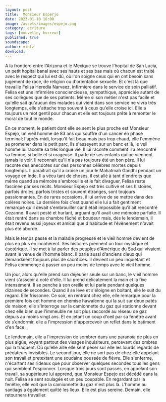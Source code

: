 ```yaml
---
layout: post
title:  Monsieur Esperjo
date: 2023-01-10 18:00
image: /assets/images/espejo.png
category: ecriture
tags: [nouvelle, horreur]
published: true
soundscape: 
author: vintz
download: 
---
```


A la frontière entre l'Arizona et le Mexique se trouve l'hopital de San Lucia, un petit hopital banal avec ses hauts et ses bas mais où chacun est traité avec le respect qui lui est dû, où l'on soigne ceux qui en ont besoin sans jugement de race, de religion ou d'orientation sexuelle. Et c'est là que travaille Felisa Heredia Narvaez, infirmière dans le service de soin palliatif. Felisa est une infirmière consciencieuse, sympathique, appréciée autant de ses collègues que de ses patients. Même si son métier n'est pas facile et qu'elle sait qu'aucun des malades qui vient dans son service ne vivra très longtemps, elle s'attache trop souvent à ceux qu'elle croise ici. Elle a toujours un mot gentil pour chacun et elle est toujours prête à remonter le moral de tout le monde. 

En ce moment, le patient dont elle se sent le plus proche est Monsieur Espejo, un vieil homme de 83 ans qui souffre d'un cancer en phase terminal; l'après-midi, lorsqu'il fait beau mais pas trop chaud, elle l'emmène se promener dans le petit parc, ils s'asseyent sur un banc et là, le veil homme lui raconte sa très longue vie. Il lui raconte comment il a rencontré sa femme, si belle et si orageuse. Il parle de ses enfants qui ne viennent jamais le voir. Il reconnait qu'il n'a pas toujours été un bon père. Il lui raconte des anecdotes sur des personnes célèbres mortes depuis longtemps. Il paraitrait qu'il a croisé un jour le Mahatmah Gandhi pendant un voyage en Inde. Il a vécu tant de choses, il est allé à tant d'endroits que même quand sa mêmoire s'embrouille et le fait divaguer, Felisa reste fascinée par ses récits. Monsieur Espejo est très cultivé et ses histoires, parfois droles, parfois tristes et souvent étranges, sont toujours passionnantes. En de rares occasions, il lui arrive de se mettre dans des colères noires. La dernière fois c'est quand elle lui a fait gentiment remarqué qu'il devait s'embrouiller car il était impossible qu'il ait rencontré Cezanne. Il avait pesté et hurlant, arguant qu'il avait une mémoire parfaite. Il était rentré dans sa chambre fâché et boudeur mais, dès le lendemain, il était revenu aussi joyeux et amical que d'habitude et l'évènement n'avait plus été abordé. 

Mais le temps passe et la maladie progresse et le vieil homme devient de plus en plus en incohérent. Ses histoires prennent un tour mystique et ésotérique. Il se met à lui parler des peuples d'Amérique du Sud qui vivaient avant le venue de l'homme blanc. Il parle aussi d'anciens dieux qui demandaient toujours plus de sacrifices. Il devient un peu inquiétant et Felisa commençe à passer un peu moins de temps avec le vieil homme.

Un jour, alors qu'elle prend son déjeuner seule sur un banc, le vieil homme vient s'asseoir à coté d'elle. Il lui prend délicatement la main et la fixe intensément. Il se penche à son oreille et lui parle pendant quelques dizaines de secondes.  Quand il se leve et s'éloigne en boitant, elle le suit du regard. Elle frissonne. Ce soir, en rentrant chez elle, elle remarque pour la première fois cet homme en chemise hawaïenne qui la suit sur deux patés de maison; elle s'interroge sur la camionnette du gaz qui stationne devant chez elle bien que l'immeuble ne soit plus raccordé au réseau de gaz depuis au moins vingt ans. Et en jetant un coup d'oeil par sa fenêtre avant de  s'endormir, elle a l'impression d'appercevoir un reflet dans le batiment d'en face. 

Le lendemain, elle a l'impression de sombrer dans une paranoïa de plus en plus aigüe, voyant partout des visages inquisiteurs, percevant des ombres qui la traquent. Où qu'elle aille elle sent peser sur elle les lourds regards de prédateurs invisibles. Le second jour, elle ne sort pas de chez elle appelant son travail et pretextant une soudaine poussée de fièvre. Elle s'enferme, n'écartant ses rideaux que pour observer quelques secondes tous les gens qui semblent l'espionner. Lorsque trois jours sont passés, en appelant son travail, sa supérieure lui apprend, que Monsieur Espejo est décédé dans la nuit. Felisa se sent soulagée et un peu coupable. En regardant par la fenêtre, elle voit que la camionnette du gaz n'est plus là. L'homme au santiags a également quitté les lieux. Elle est plus sereine. Demain, elle retournera travailler.   